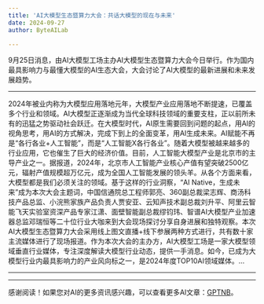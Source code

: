```yaml
---
title: 'AI大模型生态暨算力大会：共话大模型的现在与未来'
date: 2024-09-27
author: ByteAILab

---
```


9月25日消息，由AI大模型工场主办AI大模型生态暨算力大会今日举行。作为国内最具影响力与最懂大模型的AI生态大会，大会讨论了AI大模型的最新进展和未来发展趋势。

---
2024年被业内称为大模型应用落地元年，大模型产业应用落地不断提速，已覆盖多个行业和领域。AI大模型正逐渐成为当代全球科技领域的重要支柱，正以前所未有的迅猛之势驱动社会跃迁。在大模型时代，AI原生需要回到问题的起点，用AI的视角思考，用AI的方式解决，完成下到上的全面变革，用AI生成未来。AI赋能不再是“各行各业+人工智能”，而是“人工智能X各行各业”。随着大模型被越来越多的行业应用，它也催生了巨大的经济价值。目前，人工智能大模型产业是北京市的主导产业之一。据报道，2024年，北京市人工智能产业核心产值有望突破2500亿元，辐射产值规模超万亿元，成为全国人工智能发展的领头羊。从各个方面来看，大模型都是我们必须关注的领域。基于这样的行业洞察，“AI Native，生成未来”成为本次大会主题词，中国信通院总工程师郭亮、360副总裁梁志辉、商汤科技产品总监、小浣熊家族产品负责人贾安亚、云知声技术副总裁刘升平、阿里云智能飞天实验室资深产品专家江潇、面壁智能副总裁缪钧玮、智谱AI大模型产业加速器总监邓瑞恒等二十位行业大咖来到大会现场探讨分享自身进展和独特观察。本次AI大模型生态暨算力大会采用线上图文直播+线下参展两种方式进行，共有数十家主流媒体进行了现场报道。作为本次大会的主办方，AI大模型工场是一家大模型领域垂直行业媒体，专注深度解读大模型行业动态，提供一手消息。如今，已成为大模型行业内最具影响力的产业风向标之一，是2024年度TOP10AI领域媒体。...

---
---
感谢阅读！如果您对AI的更多资讯感兴趣，可以查看更多AI文章：[GPTNB](https://gptnb.com)。